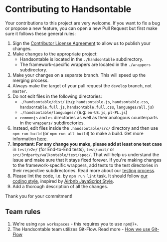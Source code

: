 # Contributing to Handsontable

Your contributions to this project are very welcome. If you want to fix a bug or propose a new feature, you can open a new Pull Request but first make sure it follows these general rules:

1. Sign the [Contributor License Agreement](https://goo.gl/forms/yuutGuN0RjsikVpM2) to allow us to publish your changes.
2. Make changes to the appropriate project:
    - Handsontable is located in the `./handsontable` subdirectory.
    - The framework-specific wrappers are located in the `./wrappers` subdirectory.
3. Make your changes on a separate branch. This will speed up the merging process.
4. Always make the target of your pull request the `develop` branch, not `master`.
5. Do not edit files in the following directories:
    - `./handsontable/dist/` (e.g: `handsontable.js`, `handsontable.css`, `handsontable.full.js`, `handsontable.full.css`, `languages/all.js`)
    - `./handsontable/languages/` (e.g: `en-US.js`, `pl-PL.js`)
    - `commonjs` and `es` directories as well as their analogous counterparts in the `wrappers/` subdirectories.
6. Instead, edit files inside the `.handsontable/src/` directory and then use `npm run build` (or `npm run all build`) to make a build. Get more information [here](http://docs.handsontable.com/tutorial-custom-build.html).
7. **Important: For any change you make, please add at least one test case** in `test/e2e/` (for End-to-End tests), `test/unit/` or `src/3rdparty/walkontable/test/spec/`. That will help us understand the issue and make sure that it stays fixed forever. If you're making changes to the framework-specific wrappers, add tests to the test directories in their respective subdirectories. Read more about our [testing process](http://docs.handsontable.com/tutorial-testing.html).
8. Please lint the code, i.e. by `npm run lint` task. It should follow [our coding style](https://github.com/handsontable/handsontable/blob/master/.eslintrc.js), inspired by [Airbnb JavaScript Style](https://github.com/airbnb/javascript).
9. Add a thorough description of all the changes.

Thank you for your commitment!

## Team rules

1. We're using `npm workspaces` - this requires you to use `npm@7+`.
2. The Handsontable team utilizes Git-Flow. Read more - [How we use Git-Flow](https://github.com/handsontable/handsontable/wiki/How-we-use-Git-Flow)
